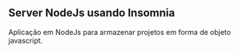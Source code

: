 ## Server NodeJs usando Insomnia

Aplicação em NodeJs para armazenar projetos em forma de objeto javascript.